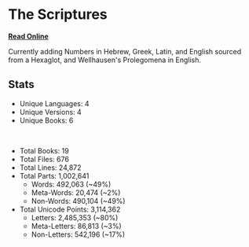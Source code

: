 # The Scriptures

**[Read Online](https://r-neal-kelly.github.io/the_scriptures/)**

Currently adding Numbers in Hebrew, Greek, Latin, and English sourced from a Hexaglot, and Wellhausen's Prolegomena in English.

## Stats

- Unique Languages: 4
- Unique Versions: 4
- Unique Books: 6

<br>

- Total Books: 19
- Total Files: 676
- Total Lines: 24,872
- Total Parts: 1,002,641
    - Words: 492,063 (~49%)
    - Meta-Words: 20,474 (~2%)
    - Non-Words: 490,104 (~49%)
- Total Unicode Points: 3,114,362
    - Letters: 2,485,353 (~80%)
    - Meta-Letters: 86,813 (~3%)
    - Non-Letters: 542,196 (~17%)
